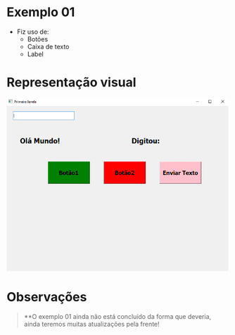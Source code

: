 # Exemplo 01

* Fiz uso de:
   * Botões
   * Caixa de texto
   * Label
   
# Representação visual 
![](https://github.com/JodanGalas/PyQt5/blob/3865e716bbc114d3f97635068084560a3156a1e4/Exemplo%2001/Imagens/tela.PNG)

# Observações
> **O exemplo 01 ainda não está concluído da forma que deveria, ainda teremos muitas atualizações pela frente!


